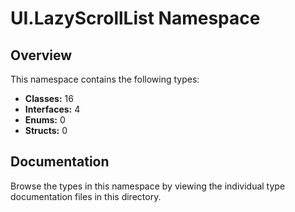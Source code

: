 # UI.LazyScrollList Namespace

## Overview

This namespace contains the following types:

- **Classes:** 16
- **Interfaces:** 4
- **Enums:** 0
- **Structs:** 0

## Documentation

Browse the types in this namespace by viewing the individual type documentation files in this directory.


